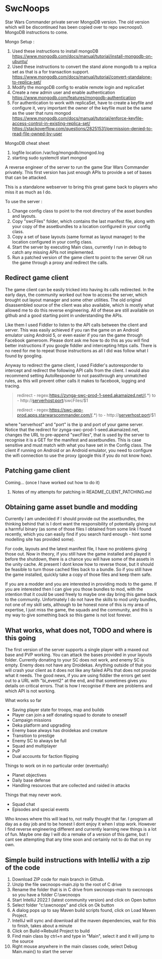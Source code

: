 # SwcNoops
Star Wars Commander private server MongoDB version. The old version which will be discontinued has been copied over to repo swcnoops0.
MongoDB instructions to come.

Mongo Setup :

1) Used these instructions to install mongoDB
   https://www.mongodb.com/docs/manual/tutorial/install-mongodb-on-ubuntu/
2) Used these instructions to convert the stand alone mongodb to a replica set as that is a for transaction support.
   https://www.mongodb.com/docs/manual/tutorial/convert-standalone-to-replica-set/
3) Modify the mongoDB config to enable remote login and replicaSet
4) Create a new admin user and enable authentication
   https://www.mongodb.com/features/mongodb-authentication
5) For authentication to work with replicaSet, have to create a keyfile and configure it, very important the owner of the keyfile must be the same as the user that runs mongod
   https://www.mongodb.com/docs/manual/tutorial/enforce-keyfile-access-control-in-existing-replica-set/
   https://stackoverflow.com/questions/28251531/permission-denied-to-read-file-owned-by-user

MongoDB cheat sheet

1) logfile location
/var/log/mongodb/mongod.log
2) starting 
sudo systemctl start mongod


A reverse engineer of the server to run the game Star Wars Commander privately.
This first version has just enough APIs to provide a set of bases that can be attacked.

This is a standalone webserver to bring this great game back to players who miss it as much as I do.

To use the server :

1) Change config class to point to the root directory of the asset bundles and layouts.
2) Copy "swcFiles" folder, which contains the last manifest file, along with your copy of the assetbundles to a location configured in your config class.
3) Copy a set of base layouts (same format as layout manager) to the location configured in your config class.
4) Start the server by executing Main class, currently I run in debug to catch any missing APIs not implemented.
5) Run a patched version of the game client to point to the server OR run the game through a proxy and redirect the calls.

## Redirect game client
The game client can be easily tricked into having its calls redirected. In the early days, the community worked out how to access the server, which brought out layout manager and some other utilities. The old original disassembled source of the client was also available, which is mostly what allowed me to do this reverse engineering. All of these are still available on github and a good starting point in understanding the APIs.

Like them I used Fiddler to listen to the API calls between the client and server. This was easily achieved if you ran the game on an Android emulator using Android 5, or even easier if you ran the game through Facebook gameroom. Please dont ask me how to do this as you will find better instructions if you google fiddler and intercepting https calls. There is no need for me to repeat those instructions as all I did was follow what I found by googling.

Anyway to redirect the game client, I used Fiddler's autoresponder to intercept and redirect the following API calls from the client.
I would also recommend setting AutoResponder to not passthrough any unmatched rules, as this will prevent other calls it makes to facebook, logging and tracing.

>redirect - regex:https://zynga-swc-prod-1-seed.akamaized.net/(.*)
>to - http://<serverhost:port>/swcFiles/$1
>
>redirect - regex:https://swc-app-prod.apps.starwarscommander.com/(.*)
>to - http://<serverhost:port>/$1

where "serverhost" and "port" is the ip and port of your game server.
Notice that the redirect for zynga-swc-prod-1-seed.akamaized.net, changes the URL to pre-append "swcFiles", that is used by the server to recognise it is a GET for the manifest and assetbundles. This is case sensitive and must match with what you have set in the Config class.
The client if running on Android or an Android emulator, you need to configure the wifi connection to use the proxy (google this if you do not know how).

## Patching game client
Coming... (once I have worked out how to do it)

1. Notes of my attempts for patching in README_CLIENT_PATCHING.md


## Obtaining game asset bundle and modding
Currently I am undecided if I should provide out the assetbundles, the thinking behind that is I dont want the responsibility of potentially giving out a harmful binary (as some of those files I obtained from some link I found recently, which you can easily find if you search hard enough - hint some modelling site has provided some).

For code, layouts and the latest manifest file, I have no problems giving those out.
Now in theory, if you still have the game installed and played it before the shutdown, there is a chance you will have some of the assets in the unity cache. At present I dont know how to reverse those, but it should be feasible to turn those cached files back to a bundle. So if you still have the game installed, quickly take a copy of those files and keep them safe.

If you are a modder and you are interested in providing mods to the game. If you are interested then I can give you those bundles to mod, with the intention that it could be used freely to maybe one day bring this game back to the community. Unfortnately I do not have the skills to mod unity bundles, not one of my skill sets, although to be honest none of this is my area of expertise, I just miss the game, the squads and the community, and this is my way to give something back so this game is not lost forever.

## What works, what does not, TODO and where is this going
The first version of the server supports a single player with a maxed out base and PVP working.
You can attack the bases provided in your layouts folder. 
Currently donating to your SC does not work, and enemy SC is empty.
Enemy does not have any Droidekas.
Anything outside of that you will crash your client as it does not like any failed APIs that does not provide what it needs.
The good news, if you are using fiddler the errors get sent out to a URL with "bi_event2" at the end, and that sometimes gives you details on critical errors.
That is how I recognise if there are problems and which API is not working.

What works so far
* Saving player state for troops, map and builds
* Player can join a self donating squad to donate to oneself
* Campaign missions
* Deka platform and upgrading
* Enemy base always has droidekas and creature
* Transition to prestige
* Enemy SC to always be full
* Squad and multiplayer
* PvP
* Dual accounts for faction flipping

Things to work on in no particular order (eventually)
* Planet objectives
* Daily base defense
* Handling resources that are collected and raided in attacks

Things that may never work.
* Squad chat
* Episodes and special events

Who knows where this will lead to, not really thought that far.
I program all day as a day job and to be honest I dont enjoy it when I stop work. However I find reverse engineering different and currently learning new things is a lot of fun. Maybe one day I will do a remake of a version of this game, but I cant see attempting that any time soon and certainly not to do that on my own.

## Simple build instructions with IntelliJ with a zip of the code

1. Download ZIP code for main branch in Github.
2. Unzip the file swcnoops-main.zip to the root of C drive
3. Rename the folder that is in C drive from swcnoops-main to swcnoops so you have a folder C:\swcnoops
4. Start IntelliJ 2022.1 (latest community version) and click on Open button
5. Select folder "c:\swcnoops" and click on Ok button
6. A dialog pops up to say Maven build scripts found, click on Load Maven Project.
7. IntelliJ will sync and download all the maven dependencies, wait for this to finish, takes about a minute
8. Click on Build->Rebuild Project to build
9. Find main class by ctrl+n and type in "Main", select it and it will jump to the source
10. Right mouse anywhere in the main classes code, select Debug Main.main() to start the server
